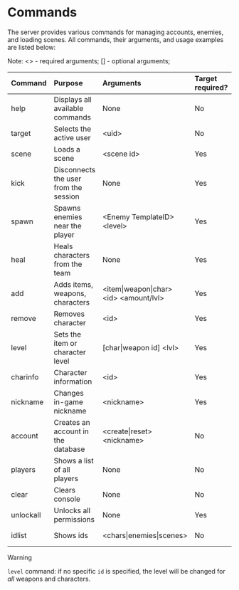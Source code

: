 # Commands
The server provides various commands for managing accounts, enemies, and loading scenes. All commands, their arguments, and usage examples are listed below:

Note: <> - required arguments; [] - optional arguments;

|Command        |Purpose                              |Arguments                   |Target required? |Full command                        |Example usage           |
|:--------------|:------------------------------------|:---------------------------|:----------------|:-----------------------------------|:-----------------------|
|help           |Displays all available commands      |None                        |No               |help                                |help                    |
|target         |Selects the active user              |\<uid>                      |No               |target \<uid>                       |target 740623067        |
|scene          |Loads a scene                        |\<scene id>                 |Yes              |scene \<scene id>                   |scene 209               |
|kick           |Disconnects the user from the session|None                        |Yes              |kick                                |kick                    |
|spawn          |Spawns enemies near the player       |\<Enemy TemplateID> \<level>|Yes              |spawn \<TID> \<level>               |spawn eny_0007_mimicw 20|
|heal           |Heals characters from the team       |None                        |Yes              |heal                                |heal                    |
|add            |Adds items, weapons, characters      |\<item\|weapon\|char> \<id> \<amount/lvl>|Yes              |add \<item\|weapon\|char> \<id> \<amount/lvl>|add char chr_0007_ikut 80|
|remove         |Removes character                    |\<id>                       |Yes              |remove \<id>                        |remove chr_0007_ikut    |
|level          |Sets the item or character level     |[char\|weapon id] \<lvl>    |Yes              |level [char\|weapon id] \<lvl>      |level wpn_funnel_0010 80|
|charinfo       |Character information                |\<id>                       |Yes              |charinfo \<id>                      |charinfo chr_0007_ikut  |
|nickname       |Changes in-game nickname             |\<nickname>                 |Yes              |nickname \<nickname>                |nickname blob           |
|account        |Creates an account in the database   |\<create\|reset> \<nickname>|No               |account \<create\|reset> \<nickname>|account create test     |
|players        |Shows a list of all players          |None                        |No               |players                             |players                 |
|clear          |Clears console                       |None                        |No               |clear                               |clear                   |
|unlockall      |Unlocks all permissions              |None                        |Yes              |unlockall                           |unlockall               |
|idlist         |Shows ids                            |\<chars\|enemies\|scenes>   |No               |idlist \<chars\|enemies\|scenes>    |idlist chars            |

> [!WARNING]
> `level` command: if no specific `id` is specified, the level will be changed for *all* weapons and characters.